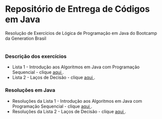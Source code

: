 # Repositório de Entrega de Códigos em Java

Resolução de Exercícios de Lógica de Programação em Java do Bootcamp da Generation Brasil <br><br>


### Descrição dos exercícios

* Lista 1 - Introdução aos Algoritmos em Java com Programação Sequencial -  clique <a href="https://github.com/dimitrimarinho/Java-Generation/blob/main/Descri%C3%A7%C3%A3o%20dos%20Exerc%C3%ADcios%20-%20PDF/1%20-%20Introdu%C3%A7%C3%A3o%20aos%20Algoritmos%20em%20Java%20com%20Programa%C3%A7%C3%A3o%20Sequencial/Exerc%C3%ADcios%20de%20exercit%C3%B3rio--java.pdf" target=“_blank”> aqui </a>.
* Lista 2 - Laços de Decisão -  clique <a href="https://github.com/dimitrimarinho/Java-Generation/blob/main/Descri%C3%A7%C3%A3o%20dos%20Exerc%C3%ADcios%20-%20PDF/2%20-%20La%C3%A7os%20de%20Decis%C3%A3o/Lista%20de%20exerc%C3%ADcios--la%C3%A7o%20de%20decis%C3%A3o--java.pdf" target=“_blank”> aqui </a>.



### Resoluções em Java 

* Resoluções da Lista 1 - Introdução aos Algoritmos em Java com Programação Sequencial - clique <a href="https://github.com/dimitrimarinho/Java-Generation/tree/main/Resolu%C3%A7%C3%B5es/1%20-%20Introdu%C3%A7%C3%A3o%20aos%20Algoritmos%20em%20Java%20com%20Programa%C3%A7%C3%A3o%20Sequencial" target=“_blank”> aqui </a>.
* Resoluções da Lista 2 - Laços de Decisão - clique <a href="https://github.com/dimitrimarinho/Java-Generation/tree/main/Resolu%C3%A7%C3%B5es/2%20-%20La%C3%A7os%20de%20Decis%C3%A3o" target=“_blank”> aqui </a>.
